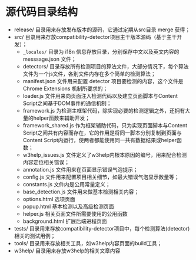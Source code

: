 # 源代码目录结构 #

  * release/ 目录用来存放发布版本的源码，它通过定期从src目录 merge 获得；
  * src/ 目录用来存放compatibility-detector项目主干版本源码（基于主干开发）；
    * `_locales/` 目录为 i18n 信息存放目录，分别保存中文以及英文内容的 messsage.json 文件；
    * detectors/ 目录存放所有检测项目的算法文件，大部分情况下，每个算法文件为一个js文件，各别文件内存在多个简单的检测算法；
    * manifest.json 文件用来配置 detector 项目要检测的内容，这个文件是 Chrome Extensions 机制所要求的；
    * loader.js 文件用来向页面注入检测代码以及建立页面脚本与Content Script之间基于DOM事件的通信机制；
    * framework.js 为检测主框架代码，除实现必要的检测逻辑之外，还拥有大量的helper函数来辅助开发；
    * framework\_shared.js 作为框架辅助代码，只为实现页面脚本与Content Script之间共有内容而存在，它的作用是将同一脚本分别复制到页面与Content Script内运行，使两者都能使用同一共有数据结果或helper函数；
    * w3help\_issues.js 文件定义了w3help内根本原因的编号，用来配合检测内容定位相关错误；
    * annotation.js 文件用来在页面显示错误气泡提示；
    * config.js 文件用来配置项目相关细节，如最大错误气泡显示数量等；
    * constants.js 文件内是公用常量定义；
    * base\_detection.js 文件用来做基本检测相关内容；
    * options.html 选项页面
    * popup.html 基本检测以及高级检测页面
    * helper.js 相关页面文件所需要使用的公用函数
    * background.html 扩展后端进程页面
  * tests/ 目录用来存放compatibility-detector项目中，每个检测算法(detector)相关的测试用例；
  * tools/ 目录用来存放相关工具，如w3help内容页面的build工具；
  * w3help/ 目录用来存放w3help的相关文章内容